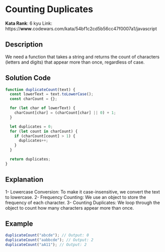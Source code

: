 # Counting Duplicates

**Kata Rank**: 6 kyu
Link: https://**www**.codewars.com/kata/54bf1c2cd5b56cc47f0007a1/javascript

## Description

We need a function that takes a string and returns the count of characters (letters and digits) that appear more than once, regardless of case.

## Solution Code

```javascript
function duplicateCount(text) {
  const lowerText = text.toLowerCase();
  const charCount = {};

  for (let char of lowerText) {
    charCount[char] = (charCount[char] || 0) + 1;
  }

  let duplicates = 0;
  for (let count in charCount) {
    if (charCount[count] > 1) {
      duplicates++;
    }
  }

  return duplicates;
}
```

## Explanation

1- Lowercase Conversion: To make it case-insensitive, we convert the text to lowercase.
2- Frequency Counting: We use an object to store the frequency of each character.
3- Counting Duplicates: We loop through the object to count how many characters appear more than once.

## Example

```js
duplicateCount("abcde"); // Output: 0
duplicateCount("aabbcde"); // Output: 2
duplicateCount("aA11"); // Output: 2
```
